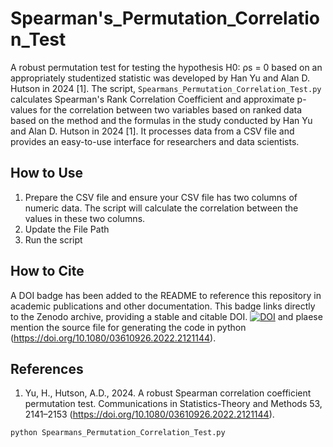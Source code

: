 # Spearman's_Permutation_Correlation_Test
A robust permutation test for testing the hypothesis H0: ρs = 0 based on an appropriately studentized statistic was developed by Han Yu and Alan D. Hutson in 2024 [1]. The script, `Spearmans_Permutation_Correlation_Test.py` calculates Spearman's Rank Correlation Coefficient and approximate p-values for the correlation between two variables based on ranked data based on the method and the formulas in the study conducted by Han Yu and Alan D. Hutson in 2024 [1]. It processes data from a CSV file and provides an easy-to-use interface for researchers and data scientists.
## How to Use
1. Prepare the CSV file and ensure your CSV file has two columns of numeric data. The script will calculate the correlation between the values in these two columns.
2. Update the File Path
3. Run the script

## How to Cite

A DOI badge has been added to the README to reference this repository in academic publications and other documentation. This badge links directly to the Zenodo archive, providing a stable and citable DOI.
[![DOI](https://zenodo.org/badge/DOI/10.5281/zenodo.13824277.svg)](https://doi.org/10.5281/zenodo.13824277)
and plaese mention the source file for generating the code in python (https://doi.org/10.1080/03610926.2022.2121144).


## References
1. Yu, H., Hutson, A.D., 2024. A robust Spearman correlation coefficient permutation test. Communications in Statistics-Theory and Methods 53, 2141–2153 (https://doi.org/10.1080/03610926.2022.2121144).

```bash
python Spearmans_Permutation_Correlation_Test.py
